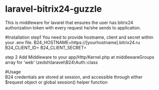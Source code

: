 # laravel-bitrix24-guzzle
This is middleware for lavarel that ensures the user has bitrix24 authorization token with every request he/she sends to application.

#Installation
step1
You need to provide hostname, client and secret within your .env file.
B24_HOSTNAME=https://[yourhostname].bitrix24.ru
B24_CLIENT_ID=
B24_CLIENT_SECRET=

step 2
Add Middleware to your app/Http/Kernel.php at middlewareGroups array for 'web'
\zedsh\laravel\B24\Auth::class

#Usage            
B24 credentials are stored at session, and accessible through either $request object or global session() helper function
